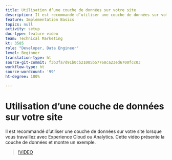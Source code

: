 ```yaml
---
title: Utilisation dʼune couche de données sur votre site
description: Il est recommandé dʼutiliser une couche de données sur votre site lorsque vous travaillez avec Experience Cloud ou Adobe Analytics. Cette vidéo présente la couche de données et montre un exemple.
feature: Implementation Basics
topics: null
activity: setup
doc-type: feature video
team: Technical Marketing
kt: 3585
role: "Developer, Data Engineer"
level: Beginner
translation-type: ht
source-git-commit: f3b3fa7d91b0cb21005b57768ca23ed6700fcc03
workflow-type: ht
source-wordcount: '99'
ht-degree: 100%

---
```



# Utilisation dʼune couche de données sur votre site

Il est recommandé dʼutiliser une couche de données sur votre site lorsque vous travaillez avec Experience Cloud ou Analytics. Cette vidéo présente la couche de données et montre un exemple.

>[!VIDEO](https://video.tv.adobe.com/v/28775/?quality=12)
